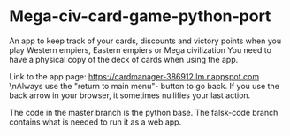 # Mega-civ-card-game-python-port

An app to keep track of your cards, discounts and victory points when you play Western empiers, Eastern empiers or Mega civilization
You need to have a physical copy of the deck of cards when using the app. 

Link to the app page:
https://cardmanager-386912.lm.r.appspot.com
\nAlways use the "return to main menu"- button to go back. If you use the back arrow in your browser, it sometimes nullifies your last action.

The code in the master branch is the python base. 
The falsk-code branch contains what is needed to run it as a web app. 
